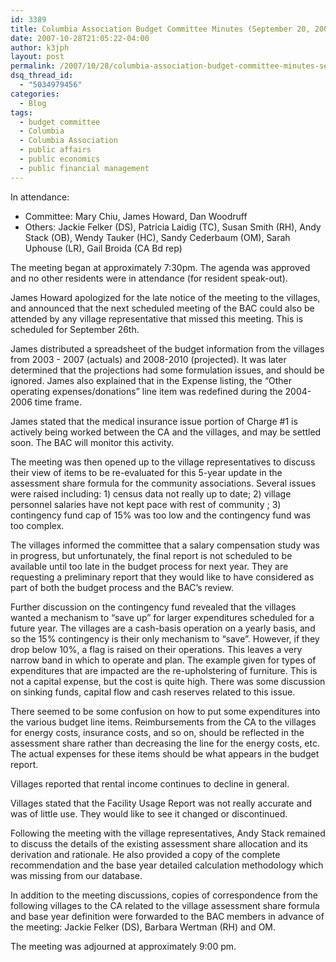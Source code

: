 ```yaml
---
id: 3389
title: Columbia Association Budget Committee Minutes (September 20, 2007)
date: 2007-10-28T21:05:22-04:00
author: k3jph
layout: post
permalink: /2007/10/28/columbia-association-budget-committee-minutes-september-20-2007/
dsq_thread_id:
  - "5034979456"
categories:
  - Blog
tags:
  - budget committee
  - Columbia
  - Columbia Association
  - public affairs
  - public economics
  - public financial management
---
```


In attendance:
* Committee: Mary Chiu, James Howard, Dan Woodruff
* Others: Jackie Felker (DS), Patricia Laidig (TC), Susan Smith (RH), Andy Stack (OB), Wendy Tauker (HC), Sandy Cederbaum (OM), Sarah Uphouse (LR), Gail Broida (CA Bd rep) 

The meeting began at approximately 7:30pm. The agenda was approved and no other residents were in attendance (for resident speak-out).  

James Howard apologized for the late notice of the meeting to the villages, and announced that the next scheduled meeting of the BAC could also be attended by any village representative that missed this meeting.  This is scheduled for September 26th. 

James distributed a spreadsheet of the budget information from the villages from 2003 - 2007 (actuals) and 2008-2010 (projected).  It was later determined that the projections had some formulation issues, and should be ignored.  James also explained that in the Expense listing, the “Other operating expenses/donations” line item was redefined during the 2004-2006 time frame. 

James stated that the medical insurance issue portion of Charge #1 is actively being worked between the CA and the villages, and may be settled soon.  The BAC will monitor this activity. 

The meeting was then opened up to the village representatives to discuss their view of items to be re-evaluated for this 5-year update in the assessment share formula for the community associations.  Several issues were raised including:  1) census data not really up to date; 2) village personnel salaries have not kept pace with rest of community ; 3) contingency fund cap of 15% was too low and the contingency fund was too complex. 

The villages informed the committee that a salary compensation study was in progress, but unfortunately, the final report is not scheduled to be available until too late in the budget process for next year.  They are requesting a preliminary report that they would like to have considered as part of both the budget process and the BAC’s review. 

Further discussion on the contingency fund revealed that the villages wanted a mechanism to “save up” for larger expenditures scheduled for a future year.  The villages are a cash-basis operation on a yearly basis, and so the 15% contingency is their only mechanism to “save”.  However, if they drop below 10%, a flag is raised on their operations.  This leaves a very narrow band in which to operate and plan.  The example given for types of expenditures that are impacted are the re-upholstering of furniture.  This is not a capital expense, but the cost is quite high.  There was some discussion on sinking funds, capital flow and cash reserves related to this issue. 

There seemed to be some confusion on how to put some expenditures into the various budget line items.  Reimbursements from the CA to the villages for energy costs, insurance costs, and so on, should be reflected in the assessment share rather than decreasing the line for the energy costs, etc.  The actual expenses for these items should be what appears in the budget report.   

Villages reported that rental income continues to decline in general. 

Villages stated that the Facility Usage Report was not really accurate and was of little use.  They would like to see it changed or discontinued. 

Following the meeting with the village representatives, Andy Stack remained to discuss the details of the existing assessment share allocation and its derivation and rationale.  He also provided a copy of the complete recommendation and the base year detailed calculation methodology which was missing from our database.   

In addition to the meeting discussions, copies of correspondence from the following villages to the CA related to the village assessment share formula and base year definition were forwarded to the BAC members in advance of the meeting: Jackie Felker (DS), Barbara Wertman (RH) and OM. 

The meeting was adjourned at approximately 9:00 pm.
